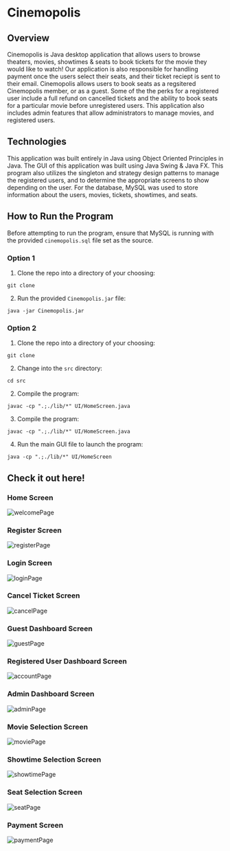 # Cinemopolis

## Overview

Cinemopolis is Java desktop application that allows users to browse theaters, movies, showtimes & seats to book tickets for the movie they would like to watch! Our application is also responsible for handling payment once the users select their seats, and their ticket reciept is sent to their email. Cinemopolis allows users to book seats as a regsitered Cinemopolis member, or as a guest. Some of the the perks for a registered user include a full refund on cancelled tickets and the ability to book seats for a particular movie before unregistered users. This application also includes admin features that allow administrators to manage movies, and registered users.

## Technologies

This application was built entirely in Java using Object Oriented Principles in Java. The GUI of this application was built using Java Swing & Java FX. This program also utilizes the singleton and strategy design patterns to manage the registered users, and to determine the appropriate screens to show depending on the user. For the database, MySQL was used to store information about the users, movies, tickets, showtimes, and seats. 

## How to Run the Program

Before attempting to run the program, ensure that MySQL is running with the provided `cinemopolis.sql` file set as the source.

### Option 1

1. Clone the repo into a directory of your choosing:
```
git clone
```
2. Run the provided `Cinemopolis.jar` file:
```
java -jar Cinemopolis.jar
```

### Option 2

1. Clone the repo into a directory of your choosing:
```
git clone
```

2. Change into the `src` directory:
```
cd src
```

2. Compile the program:
```
javac -cp ".;./lib/*" UI/HomeScreen.java
```

3. Compile the program:
```
javac -cp ".;./lib/*" UI/HomeScreen.java
```

4. Run the main GUI file to launch the program:
```
java -cp ".;./lib/*" UI/HomeScreen
```

## Check it out here!

### Home Screen
![welcomePage](https://user-images.githubusercontent.com/64620385/209062871-bd195977-6ef7-4253-bfb4-75ab3ff08b80.png)

### Register Screen
![registerPage](https://user-images.githubusercontent.com/64620385/209063552-aa4126f1-f4b8-4317-95ad-d5c96c84f358.png)

### Login Screen
![loginPage](https://user-images.githubusercontent.com/64620385/209063026-9e051fa5-55bf-4343-88bf-21e5ac7a1444.png)

### Cancel Ticket Screen
![cancelPage](https://user-images.githubusercontent.com/64620385/209063059-8c881aa5-9bba-4a4d-8647-eda5e87b2d39.png)

### Guest Dashboard Screen
![guestPage](https://user-images.githubusercontent.com/64620385/209063681-b613d2df-8403-4dda-9f7f-483cf3fecbba.png)

### Registered User Dashboard Screen
![accountPage](https://user-images.githubusercontent.com/64620385/209063121-2b3f2487-43d4-4bee-b9e9-b1e38b7c1154.png)

### Admin Dashboard Screen
![adminPage](https://user-images.githubusercontent.com/64620385/209063184-c3807c3b-58e4-4f1b-ae2f-e18b80b7a953.png)

### Movie Selection Screen
![moviePage](https://user-images.githubusercontent.com/64620385/209063244-fa4c81ab-895e-4fa8-9134-dc2f2325bcda.png)

### Showtime Selection Screen
![showtimePage](https://user-images.githubusercontent.com/64620385/209063794-62070b05-d8fa-443b-b6a9-05750164f89b.png)

### Seat Selection Screen 
![seatPage](https://user-images.githubusercontent.com/64620385/209063285-ca1a3341-4675-45e4-b1b1-3d9e6db3e29a.png)

### Payment Screen
![paymentPage](https://user-images.githubusercontent.com/64620385/209063841-0a16474b-1abb-4aaa-ab59-6d8f48f14afd.png)

